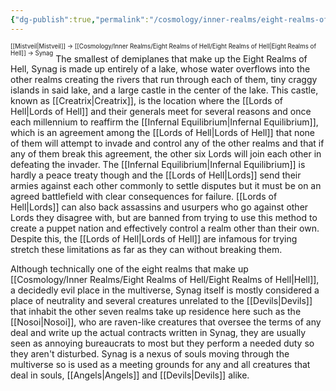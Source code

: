 ```yaml
---
{"dg-publish":true,"permalink":"/cosmology/inner-realms/eight-realms-of-hell/synag/"}
---
```


<sup><sup>[[Mistveil\|Mistveil]] → [[Cosmology/Inner Realms/Eight Realms of Hell/Eight Realms of Hell\|Eight Realms of Hell]] → Synag</sup></sup> 
The smallest of demiplanes that make up the Eight Realms of Hell, Synag is made up entirely of a lake, whose water overflows into the other realms creating the rivers that run through each of them, tiny craggy islands in said lake, and a large castle in the center of the lake. This castle, known as [[Creatrix\|Creatrix]], is the location where the [[Lords of Hell\|Lords of Hell]] and their generals meet for several reasons and once each millennium to reaffirm the [[Infernal Equilibrium\|Infernal Equilibrium]], which is an agreement among the [[Lords of Hell\|Lords of Hell]] that none of them will attempt to invade and control any of the other realms and that if any of them break this agreement, the other six Lords will join each other in defeating the invader. The [[Infernal Equilibrium\|Infernal Equilibrium]] is hardly a peace treaty though and the [[Lords of Hell\|Lords]] send their armies against each other commonly to settle disputes but it must be on an agreed battlefield with clear consequences for failure. [[Lords of Hell\|Lords]] can also back assassins and usurpers who go against other Lords they disagree with, but are banned from trying to use this method to create a puppet nation and effectively control a realm other than their own. Despite this, the [[Lords of Hell\|Lords of Hell]] are infamous for trying stretch these limitations as far as they can without breaking them.

Although technically one of the eight realms that make up [[Cosmology/Inner Realms/Eight Realms of Hell/Eight Realms of Hell\|Hell]], a decidedly evil place in the multiverse, Synag itself is mostly considered a place of neutrality and several creatures unrelated to the [[Devils\|Devils]] that inhabit the other seven realms take up residence here such as the [[Nosoi\|Nosoi]], who are raven-like creatures that oversee the terms of any deal and write up the actual contracts written in Synag, they are usually seen as annoying bureaucrats to most but they perform a needed duty so they aren't disturbed. Synag is a nexus of souls moving through the multiverse so is used as a meeting grounds for any and all creatures that deal in souls, [[Angels\|Angels]] and [[Devils\|Devils]] alike. 